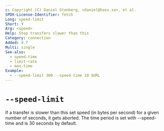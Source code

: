```yaml
---
c: Copyright (C) Daniel Stenberg, <daniel@haxx.se>, et al.
SPDX-License-Identifier: fetch
Long: speed-limit
Short: Y
Arg: <speed>
Help: Stop transfers slower than this
Category: connection
Added: 4.7
Multi: single
See-also:
  - speed-time
  - limit-rate
  - max-time
Example:
  - --speed-limit 300 --speed-time 10 $URL
---
```


# `--speed-limit`

If a transfer is slower than this set speed (in bytes per second) for a given
number of seconds, it gets aborted. The time period is set with --speed-time
and is 30 seconds by default.
